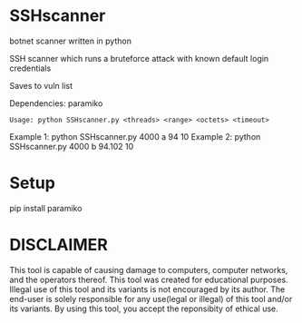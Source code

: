 # SSHscanner
botnet scanner written in python

SSH scanner which runs a bruteforce attack with known default login credentials

Saves to vuln list

Dependencies: paramiko

    Usage: python SSHscanner.py <threads> <range> <octets> <timeout>
Example 1: python SSHscanner.py 4000 a 94 10
Example 2: python SSHscanner.py 4000 b 94.102 10

# Setup

pip install paramiko

# DISCLAIMER

This tool is capable of causing damage to computers, 
computer networks, and the operators thereof. This tool was 
created for educational purposes. Illegal use of this tool 
and its variants is not encouraged by its author. The end-user 
is solely responsible for any use(legal or illegal) of this 
tool and/or its variants. By using this tool, you accept the 
reponsibity of ethical use.
